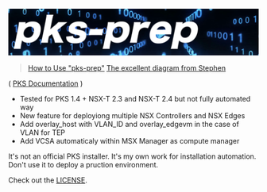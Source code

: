  ![pks-prep](https://github.com/bdereims/pks-prep/blob/master/pks-prep.png)


> [How to Use "pks-prep"](https://github.com/bdereims/pks-prep/tree/master/documentation)
> [The excellent diagram from Stephen](https://github.com/stephendotcarter/diagrams)

( [PKS Documentation](https://docs.vmware.com/en/VMware-Pivotal-Container-Service/) )

- Tested for PKS 1.4 + NSX-T 2.3 and NSX-T 2.4 but not fully automated way
- New feature for deployiong multiple NSX Controllers and NSX Edges
- Add overlay_host with VLAN_ID and overlay_edgevm in the case of VLAN for TEP
- Add VCSA automaticaly within MSX Manager as compute manager

It's not an official PKS installer. It's my own work for installation automation.
Don't use it to deploy a pruction environment.

Check out the [LICENSE](https://github.com/bdereims/pks-prep/blob/master/LICENSE).
